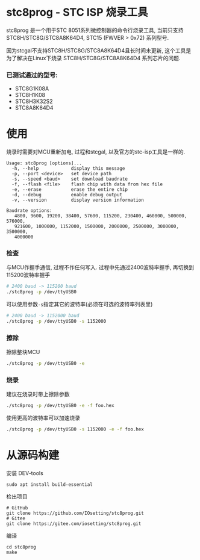 #  stc8prog - STC ISP 烧录工具

stc8prog 是一个用于STC 8051系列微控制器的命令行烧录工具, 当前只支持 STC8H/STC8G/STC8A8K64D4, STC15
(FWVER > 0x72) 系列型号. 

因为stcgal不支持STC8H/STC8G/STC8A8K64D4且长时间未更新, 这个工具是为了解决在Linux下烧录
STC8H/STC8G/STC8A8K64D4 系列芯片的问题.


### 已测试通过的型号:

* STC8G1K08A
* STC8H1K08
* STC8H3K32S2
* STC8A8K64D4

# 使用

烧录时需要对MCU重新加电, 过程和stcgal, 以及官方的stc-isp工具是一样的.

```
Usage: stc8prog [options]...
  -h, --help            display this message
  -p, --port <device>   set device path
  -s, --speed <baud>    set download baudrate
  -f, --flash <file>    flash chip with data from hex file
  -e, --erase           erase the entire chip
  -d, --debug           enable debug output
  -v, --version         display version information

Baudrate options: 
   4800, 9600, 19200, 38400, 57600, 115200, 230400, 460800, 500000, 576000,
   921600, 1000000, 1152000, 1500000, 2000000, 2500000, 3000000, 3500000,
   4000000
```

### 检查

与MCU作握手通信, 过程不作任何写入. 过程中先通过2400波特率握手, 再切换到115200波特率握手
```bash
# 2400 baud -> 115200 baud
./stc8prog -p /dev/ttyUSB0
```
可以使用参数`-s`指定其它的波特率(必须在可选的波特率列表里)
```bash
# 2400 baud -> 1152000 baud
./stc8prog -p /dev/ttyUSB0 -s 1152000
```

### 擦除
擦除整块MCU
```bash
./stc8prog -p /dev/ttyUSB0 -e
```

### 烧录
建议在烧录时带上擦除参数
```bash
./stc8prog -p /dev/ttyUSB0 -e -f foo.hex
```
使用更高的波特率可以加速烧录
```bash
./stc8prog -p /dev/ttyUSB0 -s 1152000 -e -f foo.hex
```

# 从源码构建

安装 DEV-tools  
```shell
sudo apt install build-essential
```
检出项目
```shell
# GitHub
git clone https://github.com/IOsetting/stc8prog.git
# Gitee
git clone https://gitee.com/iosetting/stc8prog.git
```
编译
```shell
cd stc8prog
make
```

